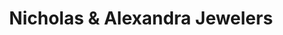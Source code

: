 ---
title: "Nicholas & Alexandra Jewelers"
url: /doylestown/nicholas-und-alexandra-jewelers/
shop: Schmuck
---